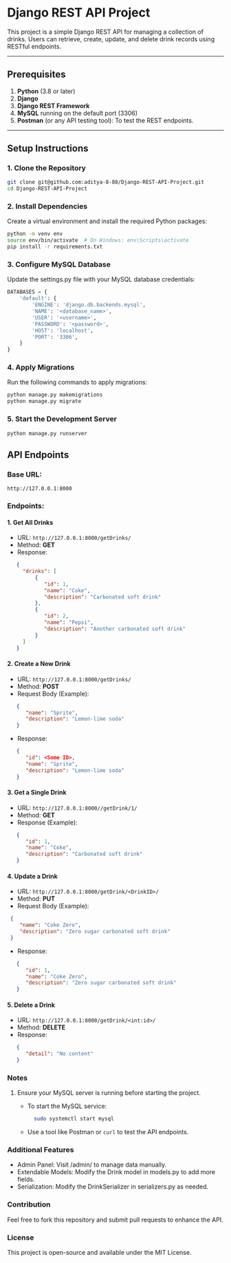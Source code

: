 # Django REST API Project

This project is a simple Django REST API for managing a collection of drinks. Users can retrieve, create, update, and delete drink records using RESTful endpoints.

---

## Prerequisites

1. **Python** (3.8 or later)
2. **Django** 
3. **Django REST Framework**
4. **MySQL** running on the default port (3306)
5. **Postman** (or any API testing tool): To test the REST endpoints.

---

## Setup Instructions

### 1. Clone the Repository

```bash
git clone git@github.com:aditya-8-88/Django-REST-API-Project.git
cd Django-REST-API-Project
```

### 2. Install Dependencies  

Create a virtual environment and install the required Python packages:

```bash
python -m venv env
source env/bin/activate  # On Windows: env\Scripts\activate
pip install -r requirements.txt
```
### 3. Configure MySQL Database

Update the settings.py file with your MySQL database credentials:

```python
DATABASES = {
    'default': {
        'ENGINE': 'django.db.backends.mysql',
        'NAME': '<database_name>',
        'USER': '<username>',
        'PASSWORD': '<password>',
        'HOST': 'localhost',
        'PORT': '3306',
    }
}
```

### 4. Apply Migrations

Run the following commands to apply migrations:

```bash
python manage.py makemigrations
python manage.py migrate
```

### 5. Start the Development Server

```bash
python manage.py runserver
```





## API Endpoints

### Base URL:
```http://127.0.0.1:8000```

### Endpoints:

#### 1. Get All Drinks  
- URL: ```http://127.0.0.1:8000/getDrinks/```  
- Method: **GET**  
- Response: 
```json
   {
     "drinks": [
         {
            "id": 1,
            "name": "Coke",
            "description": "Carbonated soft drink"
         },
         {
            "id": 2,
            "name": "Pepsi",
            "description": "Another carbonated soft drink"
         }
     ]
   }

```
#### 2. Create a New Drink  
- URL: ```http://127.0.0.1:8000/getDrinks/```
- Method: **POST**
- Request Body (Example):
``` json
   {
      "name": "Sprite",
      "description": "Lemon-lime soda"
   }
```
- Response:
```json
   {
      "id": <Some ID>,
      "name": "Sprite",
      "description": "Lemon-lime soda"
   }

```

#### 3. Get a Single Drink
- URL: ```http://127.0.0.1:8000//getDrink/1/```
- Method: **GET**
- Response (Example):

```json
   {
      "id": 1,
      "name": "Coke",
      "description": "Carbonated soft drink"
   }

```

#### 4. Update a Drink
- URL: ```http://127.0.0.1:8000/getDrink/<DrinkID>/```
- Method: **PUT**
- Request Body (Example):
```json
 {
    "name": "Coke Zero",
    "description": "Zero sugar carbonated soft drink"
 }
```
- Response:
```json
   {
      "id": 1,
      "name": "Coke Zero",
      "description": "Zero sugar carbonated soft drink"
   }

```

#### 5. Delete a Drink
- URL: ```http://127.0.0.1:8000/getDrink/<int:id>/```
- Method: **DELETE**
- Response:
```json
   {
      "detail": "No content"
   }

```
### Notes
1. Ensure your MySQL server is running before starting the project.
   - To start the MySQL service:  

        ```bash
          sudo systemctl start mysql
        ```
   - Use a tool like Postman or ```curl``` to test the API endpoints.

### Additional Features
- Admin Panel: Visit /admin/ to manage data manually.
- Extendable Models: Modify the Drink model in models.py to add more fields.
- Serialization: Modify the DrinkSerializer in serializers.py as needed.

### Contribution
Feel free to fork this repository and submit pull requests to enhance the API.

### License
This project is open-source and available under the MIT License.
